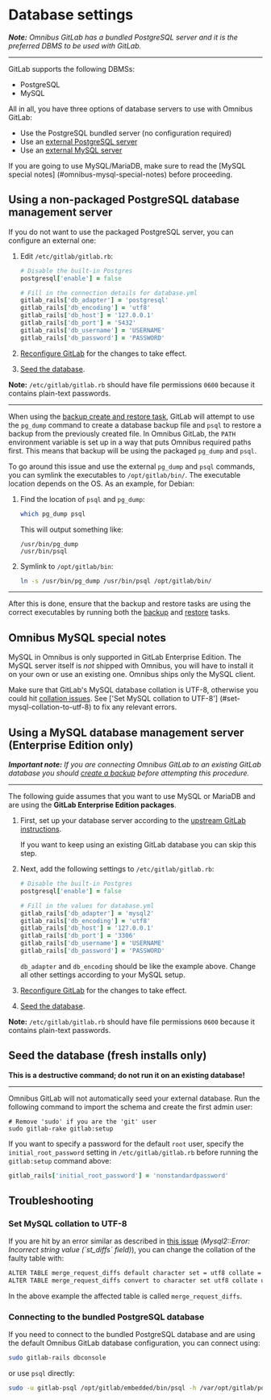 # Database settings

_**Note:**
Omnibus GitLab has a bundled PostgreSQL server and it is the preferred DBMS to
be used with GitLab._

---

GitLab supports the following DBMSs:

- PostgreSQL
- MySQL

All in all, you have three options of database servers to use with Omnibus
GitLab:

- Use the PostgreSQL bundled server (no configuration required)
- Use an [external PostgreSQL server](#using-a-non-packaged-postgresql-database-management-server)
- Use an [external MySQL server](#using-a-mysql-database-management-server-enterprise-edition-only)

If you are going to use MySQL/MariaDB, make sure to read the [MySQL special notes]
(#omnibus-mysql-special-notes) before proceeding.

## Using a non-packaged PostgreSQL database management server

If you do not want to use the packaged PostgreSQL server, you can configure an
external one:

1.  Edit `/etc/gitlab/gitlab.rb`:

    ```ruby
    # Disable the built-in Postgres
    postgresql['enable'] = false

    # Fill in the connection details for database.yml
    gitlab_rails['db_adapter'] = 'postgresql'
    gitlab_rails['db_encoding'] = 'utf8'
    gitlab_rails['db_host'] = '127.0.0.1'
    gitlab_rails['db_port'] = '5432'
    gitlab_rails['db_username'] = 'USERNAME'
    gitlab_rails['db_password'] = 'PASSWORD'
    ```

1.  [Reconfigure GitLab][] for the changes to take effect.

1.  [Seed the database](#seed-the-database-fresh-installs-only).

**Note:**
`/etc/gitlab/gitlab.rb` should have file permissions `0600` because it contains
plain-text passwords.

---

When using the [backup create and restore task][rake-backup], GitLab will
attempt to use the `pg_dump` command to create a database backup file and `psql`
to restore a backup from the previously created file. In Omnibus GitLab, the
`PATH` environment variable is set up in a way that puts Omnibus required paths
first. This means that backup will be using the packaged `pg_dump` and `psql`.

To go around this issue and use the external `pg_dump` and `psql` commands, you
can symlink the executables to `/opt/gitlab/bin/`. The executable location
depends on the OS. As an example, for Debian:

1.  Find the location of `psql` and `pg_dump`:

    ```bash
    which pg_dump psql
    ```

    This will output something like:

    ```
    /usr/bin/pg_dump
    /usr/bin/psql
    ```

1.  Symlink to `/opt/gitlab/bin`:

    ```bash
    ln -s /usr/bin/pg_dump /usr/bin/psql /opt/gitlab/bin/
    ```
---

After this is done, ensure that the backup and restore tasks are using the
correct executables by running both the [backup][rake-backup] and
[restore][rake-restore] tasks.

## Omnibus MySQL special notes

MySQL in Omnibus is only supported in GitLab Enterprise Edition.
The MySQL server itself is _not_ shipped with Omnibus, you will have to install
it on your own or use an existing one. Omnibus ships only the MySQL client.

Make sure that GitLab's MySQL database collation is UTF-8, otherwise you could
hit [collation issues][ee-245]. See ['Set MySQL collation to UTF-8']
(#set-mysql-collation-to-utf-8) to fix any relevant errors.

## Using a MySQL database management server (Enterprise Edition only)

_**Important note:**
If you are connecting Omnibus GitLab to an existing GitLab database you should
[create a backup][rake-backup] before attempting this procedure._

---

The following guide assumes that you want to use MySQL or MariaDB and are using
the **GitLab Enterprise Edition packages**.

1.  First, set up your database server according to the [upstream GitLab
    instructions][mysql-install].

    If you want to keep using an existing GitLab database you can skip this step.

1.  Next, add the following settings to `/etc/gitlab/gitlab.rb`:

    ```ruby
    # Disable the built-in Postgres
    postgresql['enable'] = false

    # Fill in the values for database.yml
    gitlab_rails['db_adapter'] = 'mysql2'
    gitlab_rails['db_encoding'] = 'utf8'
    gitlab_rails['db_host'] = '127.0.0.1'
    gitlab_rails['db_port'] = '3306'
    gitlab_rails['db_username'] = 'USERNAME'
    gitlab_rails['db_password'] = 'PASSWORD'
    ```

    `db_adapter` and `db_encoding` should be like the example above. Change
    all other settings according to your MySQL setup.


1.  [Reconfigure GitLab][] for the changes to take effect.

1.  [Seed the database](#seed-the-database-fresh-installs-only).

**Note:**
`/etc/gitlab/gitlab.rb` should have file permissions `0600` because it contains
plain-text passwords.

## Seed the database (fresh installs only)

**This is a destructive command; do not run it on an existing database!**

---

Omnibus GitLab will not automatically seed your external database. Run the
following command to import the schema and create the first admin user:

```shell
# Remove 'sudo' if you are the 'git' user
sudo gitlab-rake gitlab:setup
```

If you want to specify a password for the default `root` user, specify the
`initial_root_password` setting in `/etc/gitlab/gitlab.rb` before running the
`gitlab:setup` command above:

```ruby
gitlab_rails['initial_root_password'] = 'nonstandardpassword'
```

## Troubleshooting

### Set MySQL collation to UTF-8

If you are hit by an error similar as described in [this issue][ee-245]
(_Mysql2::Error: Incorrect string value (\`st_diffs\` field)_), you
can change the collation of the faulty table with:

```bash
ALTER TABLE merge_request_diffs default character set = utf8 collate = utf8_unicode_ci;
ALTER TABLE merge_request_diffs convert to character set utf8 collate utf8_unicode_ci;
```

In the above example the affected table is called `merge_request_diffs`.

### Connecting to the bundled PostgreSQL database

If you need to connect to the bundled PostgreSQL database and are using the
default Omnibus GitLab database configuration, you can connect using:

```bash
sudo gitlab-rails dbconsole
```

or use `psql` directly:

```bash
sudo -u gitlab-psql /opt/gitlab/embedded/bin/psql -h /var/opt/gitlab/postgresql -d gitlabhq_production
```

[ee-245]: https://gitlab.com/gitlab-org/gitlab-ee/issues/245 "MySQL collation issue"
[rake-backup]: http://doc.gitlab.com/ce/raketasks/backup_restore.html#create-a-backup-of-the-gitlab-system "Backup raketask documentation"
[Reconfigure GitLab]: http://doc.gitlab.com/ce/administration/restart_gitlab.html#omnibus-gitlab-reconfigure "Reconfigure GitLab"
[rake-restore]: http://doc.gitlab.com/ce/raketasks/backup_restore.html#restore-a-previously-created-backup "Restore raketask documentation"
[mysql-install]: http://doc.gitlab.com/ce/install/installation.html#database "MySQL documentation"

